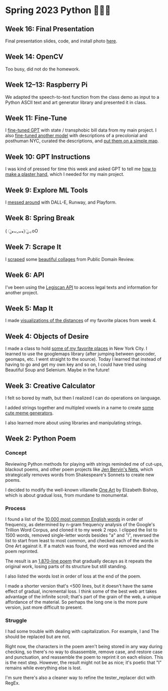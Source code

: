 # Spring 2023 Python 🐍🌷🤓

## Week 16: Final Presentation
Final presentation slides, code, and install photo [here](https://github.com/iteratiii/spring-2023-python/blob/main/week16/homework-final.md).

## Week 14: OpenCV
Too busy, did not do the homework.

## Week 12–13: Raspberry Pi
We adapted the speech-to-text function from the class demo as input to a Python ASCII text and art generator library and presented it in class.

## Week 11: Fine-Tune
I [fine-tuned GPT](https://github.com/iteratiii/spring-2023-python/blob/main/week11/homework-finetune-redacted.ipynb) with state / transphobic bill data from my main project. I also [fine-tuned another model](https://github.com/iteratiii/spring-2023-python/blob/main/week11/homework%20-%20finetune-world-redacted.ipynb) with descriptions of a precolonial and posthuman NYC, curated the descriptions, and [put them on a simple map](https://whatweleavebehind.neocities.org/).

## Week 10: GPT Instructions
I was kind of pressed for time this week and asked GPT to tell me [how to make a plaster hand](https://github.com/iteratiii/spring-2023-python/blob/main/week10/homework-GPT%20Instructions.ipynb), which I needed for my main project.

## Week 9: Explore ML Tools
I [messed around](https://github.com/iteratiii/spring-2023-python/blob/main/week9/homework-Explore%20ML%20Platforms.ipynb) with DALL-E, Runway, and Playform.

## Week 8: Spring Break
( ु⁎ᴗ_ᴗ⁎)ु.｡oO

## Week 7: Scrape It
I [scraped](https://github.com/iteratiii/spring-2023-python/blob/main/week7/homework-Scrape%20It.ipynb) some [beautiful collages](https://github.com/iteratiii/spring-2023-python/tree/main/week7/blood_book) from Public Domain Review.

## Week 6: API
I've been using the [Legiscan API](https://github.com/iteratiii/spring-2023-python/blob/main/week6/homework-APIs.ipynb) to access legal texts and information for another project.

## Week 5: Map It
I made [visualizations of the distances](https://github.com/iteratiii/spring-2023-python/blob/main/week5/homework-MapIt.ipynb) of my favorite places from week 4.

## Week 4: Objects of Desire
I made a class to hold [some of my favorite places](https://github.com/iteratiii/spring-2023-python/blob/main/week4/homework-ObjectsOfDesire.ipynb) in New York City. I learned to use the googlemaps library (after jumping between geocoder, geomaps, etc. I went straight to the source). Today I learned that instead of having to go and get my own key and so on, I could have tried using Beautiful Soup and Selenium. Maybe in the future!

## Week 3: Creative Calculator
I felt so bored by math, but then I realized I can do operations on language.

I added strings together and multipled vowels in a name to create [some cute meme generators](https://github.com/iteratiii/spring-2023-python/blob/main/week3/homework-CreativeCalculator.ipynb).

I also learned more about using libraries and manipulating strings.

## Week 2: Python Poem


### Concept
Reviewing Python methods for playing with strings reminded me of cut-ups, blackout poems, and other poem projects like [Jen Bervin's Nets](https://www.jenbervin.com/img/projects/_gallery_2x/Work_Nets_06.jpg), which strategically removes words from Shakespeare's Sonnets to create new poems. 

I decided to modify the well-known villanelle [One Art](https://www.poetryfoundation.org/poems/47536/one-art) by Elizabeth Bishop, which is about gradual loss, from mundane to monumental.


### Process
I found a list of the [10,000 most common English words](https://github.com/first20hours/google-10000-english) in order of frequency, as determined by n-gram frequency analysis of the Google's Trillion Word Corpus, and cloned it to my week 2 repo. I clipped the list to 1500 words, removed single-letter words besides "a" and "i", reversed the list to start from least to most common, and checked each of the words in One Art against it. If a match was found, the word was removed and the poem reprinted.

The result is an [1,870-line poem](https://github.com/iteratiii/spring-2023-python/blob/main/week2/homework-PythonPoem.ipynb) that gradually decays as it repeats the original work, losing parts of its structure but still standing.

I also listed the words lost in order of loss at the end of the poem.

I made a shorter version that's <500 lines, but it doesn't have the same effect of gradual, incremental loss. I think some of the best web art takes advantage of the infinite scroll; that's part of the grain of the web, a unique affordance of the material. So perhaps the long one is the more pure version, just more difficult to present.


### Struggle
I had some trouble with dealing with capitalization. For example, I and The should be replaced but are not. 

Right now, the characters in the poem aren't being stored in any way during checking, so there's no way to disassemble, remove case, and restore case and punctuation, and reassemble the poem to reprint it on each elision. This is the next step. However, the result might not be as nice; it's poetic that "I" remains while everything else is lost.

I'm sure there's also a cleaner way to refine the tester_replacer dict with RegEx.
